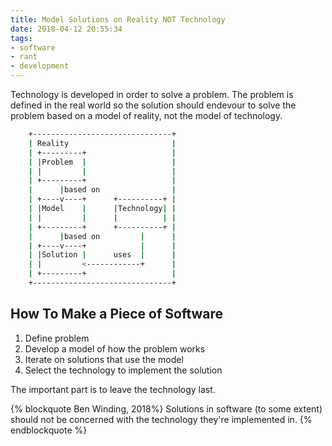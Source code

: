 ```yaml
---
title: Model Solutions on Reality NOT Technology
date: 2018-04-12 20:55:34
tags:  
- software  
- rant  
- development
---
```


Technology is developed in order to solve a problem. The problem is defined in the real world so the solution should endevour to solve the problem based on a model of reality, not the model of technology.

``` bash 
	+-------------------------------+
	| Reality                       |
	| +---------+                   |
	| |Problem  |                   |
	| |         |                   |
	| +---------+                   |
	|      |based on                |
	| +----v----+      +----------+ |
	| |Model    |      |Technology| |
	| |         |      |          | |
	| +---------+      +----------+ |
	|      |based on         |      |
	| +----v----+            |      |
	| |Solution |      uses  |      |
	| |         <------------+      |
	| +---------+                   |
	+-------------------------------+
```

<!-- more --> 

## How To Make a Piece of Software

1. Define problem
2. Develop a model of how the problem works
3. Iterate on solutions that use the model
4. Select the technology to implement the solution 

The important part is to leave the technology last. 

{% blockquote Ben Winding, 2018%}
Solutions in software (to some extent) should not be concerned with the technology they're implemented in.
{% endblockquote %}
